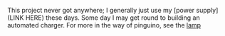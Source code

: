 ---
---
This project never got anywhere; I generally just use my [power
supply](LINK HERE) these days.  Some day I may get round to building
an automated charger.  For more in the way of pinguino, see the [lamp](/lamp)
